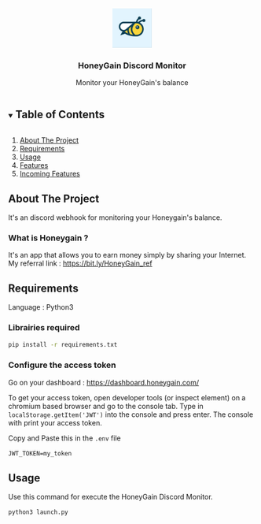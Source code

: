 <!-- PROJECT SHIELDS -->
<!--
[![Contributors][contributors-shield]][contributors-url]
[![Forks][forks-shield]][forks-url]
[![Stargazers][stars-shield]][stars-url]
[![Issues][issues-shield]][issues-url]
[![MIT License][license-shield]][license-url]
[![LinkedIn][linkedin-shield]][linkedin-url]

-->

<!-- PROJECT LOGO -->
<br />
<p align="center">
  <a href="https://github.com/Winkii/HoneyGain-Discord-Bot/">
    <img src="https://github.com/Winkii/HoneyGain-Discord-Bot/blob/main/Ressources/img/logo.jpg" alt="Logo" width="80" height="80">
  </a>

  <h3 align="center">HoneyGain Discord Monitor</h3>

  <p align="center">
    Monitor your HoneyGain's balance
    <br />
  </p>
</p>



<!-- TABLE OF CONTENTS -->
<details open="open">
  <summary><h2 style="display: inline-block">Table of Contents</h2></summary>
  <ol>
    <li>
      <a href="#about-the-project">About The Project</a>
    </li>
    <li>
      <a href="#requirements">Requirements</a>
    </li>
    <li><a href="#usage">Usage</a></li>
    <li>
      <a href="#features">Features</a>
    </li>
    <li>
      <a href="#incoming-features">Incoming Features</a>
    </li>
  </ol>
</details>



<!-- ABOUT THE PROJECT -->
## About The Project

It's an discord webhook for monitoring your Honeygain's balance.<br>

### What is Honeygain ?

It's an app that allows you to earn money simply by sharing your Internet. <br>
My referral link : https://bit.ly/HoneyGain_ref

<!-- GETTING STARTED -->
## Requirements
Language : Python3<br>
### Librairies required
   ```sh
pip install -r requirements.txt
   ```
### Configure the access token
Go on your dashboard : https://dashboard.honeygain.com/

To get your access token, open developer tools (or inspect element) on a chromium based browser and go to the console tab. Type in ```localStorage.getItem('JWT')``` into the console and press enter. The console with print your access token.

Copy and Paste this in the ```.env``` file
```txt
JWT_TOKEN=my_token
```
<!-- USAGE EXAMPLES -->
## Usage

Use this command for execute the HoneyGain Discord Monitor.
   ```sh
python3 launch.py
   ```

<!-- ## Features
✅ %temp%<br>


## Incoming Features
❌ %temp%<br> -->



<!-- MARKDOWN LINKS & IMAGES -->
<!-- https://www.markdownguide.org/basic-syntax/#reference-style-links -->
[contributors-shield]: https://img.shields.io/github/contributors/github_username/repo.svg?style=for-the-badge
[contributors-url]: https://github.com/github_username/repo/graphs/contributors
[forks-shield]: https://img.shields.io/github/forks/github_username/repo.svg?style=for-the-badge
[forks-url]: https://github.com/github_username/repo/network/members
[stars-shield]: https://img.shields.io/github/stars/github_username/repo.svg?style=for-the-badge
[stars-url]: https://github.com/github_username/repo/stargazers
[issues-shield]: https://img.shields.io/github/issues/github_username/repo.svg?style=for-the-badge
[issues-url]: https://github.com/github_username/repo/issues
[license-shield]: https://img.shields.io/github/license/github_username/repo.svg?style=for-the-badge
[license-url]: https://github.com/github_username/repo/blob/master/LICENSE.txt
[linkedin-shield]: https://img.shields.io/badge/-LinkedIn-black.svg?style=for-the-badge&logo=linkedin&colorB=555
<!--[linkedin-url]: https://linkedin.com/in/github_username-->
